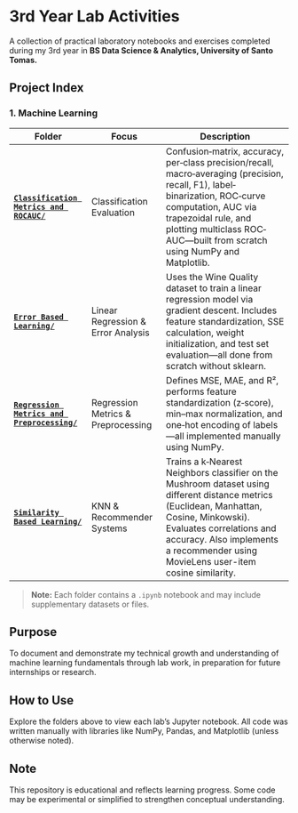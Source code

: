 # 3rd Year Lab Activities

A collection of practical laboratory notebooks and exercises completed during my 3rd year in **BS Data Science & Analytics, University of Santo Tomas.**

## Project Index

### 1. Machine Learning
| Folder | Focus | Description |
| ------ | ----- | ----------- |
| [**`Classification Metrics and ROCAUC/`**](./Machine%20Learning/Classification%20Metrics%20and%20ROCAUC) | Classification Evaluation | Confusion‐matrix, accuracy, per‐class precision/recall, macro‐averaging (precision, recall, F1), label‐binarization, ROC‐curve computation, AUC via trapezoidal rule, and plotting multiclass ROC‐AUC—built from scratch using NumPy and Matplotlib. |
| [**`Error Based Learning/`**](./Machine%20Learning/Error%20Based%20Learning%20(Linear%20Regression)) | Linear Regression & Error Analysis | Uses the Wine Quality dataset to train a linear regression model via gradient descent. Includes feature standardization, SSE calculation, weight initialization, and test set evaluation—all done from scratch without sklearn. |
| [**`Regression Metrics and Preprocessing/`**](./Machine%20Learning/Regression%20Metrics%20and%20Preprocessing) | Regression Metrics & Preprocessing | Defines MSE, MAE, and R², performs feature standardization (z‐score), min–max normalization, and one‐hot encoding of labels—all implemented manually using NumPy. |
| [**`Similarity Based Learning/`**](./Machine%20Learning/Similarity%20Based%20Learning%20for%20Classification%20and%20Recommender%20System) | KNN & Recommender Systems | Trains a k‐Nearest Neighbors classifier on the Mushroom dataset using different distance metrics (Euclidean, Manhattan, Cosine, Minkowski). Evaluates correlations and accuracy. Also implements a recommender using MovieLens user-item cosine similarity. |

> **Note:** Each folder contains a `.ipynb` notebook and may include supplementary datasets or files.

## Purpose
To document and demonstrate my technical growth and understanding of machine learning fundamentals through lab work, in preparation for future internships or research.

## How to Use
Explore the folders above to view each lab’s Jupyter notebook. All code was written manually with libraries like NumPy, Pandas, and Matplotlib (unless otherwise noted).

## Note
This repository is educational and reflects learning progress. Some code may be experimental or simplified to strengthen conceptual understanding.

